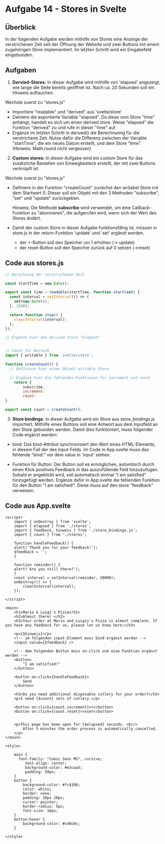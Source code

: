 # Aufgabe 14 - Stores in Svelte

## Überblick 

In der folgenden Aufgabe werden mithilfe von Stores eine Anzeige der verstrichenen Zeit seit der Öffnung der Website und zwei Buttons mit einem zugehörigen Store implementiert. Im letzten Schritt wird ein Eingabefeld eingebunden. 

## Aufgaben

1. **Dervied-Stores:** In dieser Aufgabe wird mithilfe von 'elapsed' angezeigt, wie lange die Seite bereits geöffnet ist. Nach ca. 20 Sekunden soll ein Hinweis auftauchen.

Wechsle zuerst zu "stores.js"

- Importiere "readable" und "derived" aus 'svelte/store'
- Deiniere die exportierte Variable "elapsed". Da diese vom Store "time" anhängt, handelt es sich um einen derived store.
	Weise "elapsed" die Funktion "derived" zu und rufe in dieser "time" auf. 
- Ergänze im letzten Schritt in derived() die Berechnunng für die verstrichene Zeit. Nutze dafür die Differenz zwischen der Variable "startTime", die ein neues Datum erstellt, und dem Store "time". (Hinweis: Math.round nicht vergessen)
 
2. **Custom stores:** In dieser Aufgabe wird ein custom Store für das zusätzliche Bestellen von Einwegbesteck erstellt, der mit zwei Buttons verknüpft ist.

Wechsle zuerst zu "stores.js"

- Definiere in der Funktion "createCount" zunächst den writabel Store mit dem Startwert 0. 
Dieser soll ein Objekt mit den 3 Methoden "subscribe", "set" und "update" zurückgeben.

	Hinweis: Die Methode **subscribe** wird verwendet, um eine Callback-Funktion zu "abonnieren", die aufgerufen wird, wenn sich der Wert des Stores ändert.
	
- Damit der custom Store in dieser Aufgabe funktionsfähig ist, müssen in store.js in der return-Funktion 'update' und 'set' ergänzt werden.
    - der +-Button soll den Speicher um 1 erhöhen (-> update)
    - der reset-Button soll den Speicher zurück auf 0 setzen (->reset)

## Code aus stores.js

```javascript
// Berechnung der verstrichenen Zeit

const startTime = new Date();

export const time = readable(startTime, function start(set) {
  const interval = setInterval(() => {
    set(new Date());
  }, 1000);

  return function stop() {
    clearInterval(interval);
  };
});

// Ergänze hier den derived Store "elapsed"


// Count für Besteck
import { writable } from 'svelte/store';

function createCount() {
  // Definiere hier einen Objekt writable Store 

  // Ergänze hier die fehlenden Funktionen für increment und reset
	return {
		subscribe,
		increment:
		reset:
}

export const count = createCount();
```

3. **Store bindings**: In dieser Aufgabe wird ein Store aus store_bindings.js importiert. Mithilfe eines Buttons soll eine Antwort aus dem Inputfeld an den Store gebunden werden. Damit dies funktioniert, muss folgender Code ergänzt werden:

- bind: Das bind-Attribut synchronisiert den Wert eines HTML-Elements, in diesem Fall der des input-Felds. Im Code in App.svelte muss das fehlende "bind:" vor dem value in 'input' stehen.

- Funktion für Button: Der Button soll es ermöglichen, automtisch durch einen Klick positives Feedback in das auszufüllende Feld hinzuzufügen. Sobald er angeklickt wird, soll automatisch einmal "I am satisfied" hinzugefügt werden. 
Ergänze dafür in App.svelte die fehlenden Funktion für den Button "I am satisfied!". Diese muss auf den store "feedback" verweisen.

## Code aus App.svelte

```svelte
<script>
	import { onDestroy } from 'svelte';
	import { elapsed } from './stores';
 	import { feedback, hinweis } from './store_bindings.js';
 	import { count } from './stores';

	function handleFeedback() {
    alert('Thank you for your feedback!');
	$feedback = '';
  	}

	function reminder() {
    alert('Are you still there?');
  	}
	const interval = setInterval(reminder, 20000);
	onDestroy(() => {
		clearInterval(interval);
	});
	
</script>

<main>
	<h1>Mario & Luigi's Pizza</h1>
	<h2>Almost there! </h2>
	<h3>Your order at Mario and Luigis's Pizza is almost complete. If you have any feedback for us, please let us know here:</h3>

	<p>{$hinweis}</p>
	<!-- im folgenden input-Element muss bind ergänzt werden -->
	<input value={$feedback} />

	<!-- dem folgenden Button muss on:click und eine Funktion ergänzt werden -->
	<button>
		"I am satisfied!"
	</button>

	<button on:click={handleFeedback}>
		Send
	</button>

	<h3>Do you need additional disposable cutlery for your order?</h3>
	<p>I need {$count} sets of cutlery.</p>

	<button on:click={count.increment}>+</button>
	<button on:click={count.reset}>reset</button>


	<p>This page has been open for {$elapsed} seconds. <br/>
		After 5 minutes the order process is automatically cancelled.
	</p>
</main>

<style>

	main {
	  font-family: "Comic Sans MS", cursive;
		 text-align: center;
		 background-color: #e3caa5;
		 padding: 50px;
	}
	button {
		background-color: #fc4100;
		color: white;
		border: none;
		padding: 10px 20px;
		cursor: pointer;
		border-radius: 5px;
		font-size: 16px;
  	}
 	button:hover {
    	background-color: #c40c0c;
 	}

</style>
```